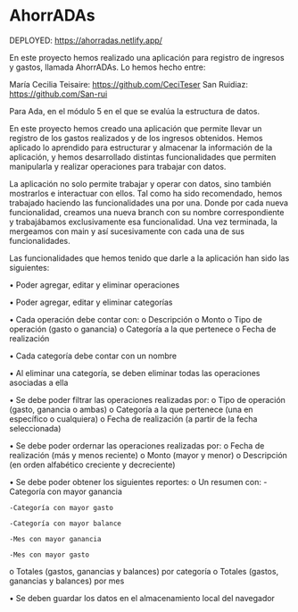 # AhorrADAs

DEPLOYED: https://ahorradas.netlify.app/



En este proyecto hemos realizado una aplicación para registro de ingresos y gastos, llamada AhorrADAs. Lo hemos hecho entre:

María Cecilia Teisaire: https://github.com/CeciTeser
San Ruidiaz: https://github.com/San-rui

Para Ada, en el módulo 5 en el que se evalúa la estructura de datos. 

En este proyecto hemos creado una aplicación que permite llevar un registro de los gastos realizados y de los ingresos obtenidos. Hemos aplicado lo aprendido para estructurar y almacenar la información de la aplicación, y hemos desarrollado distintas funcionalidades que permiten manipularla y realizar operaciones para trabajar con datos.

La aplicación no solo permite trabajar y operar con datos, sino también mostrarlos e interactuar con ellos. Tal como ha sido recomendado, hemos trabajado haciendo las funcionalidades una por una. Donde por cada nueva funcionalidad, creamos una nueva branch con su nombre correspondiente y trabajábamos exclusivamente esa funcionalidad. Una vez terminada, la mergeamos con main y así sucesivamente con cada una de sus funcionalidades. 

Las funcionalidades que hemos tenido que darle a la aplicación han sido las siguientes:

•	Poder agregar, editar y eliminar operaciones

•	Poder agregar, editar y eliminar categorías

•	Cada operación debe contar con:
  o	Descripción
  o	Monto
  o	Tipo de operación (gasto o ganancia)
  o	Categoría a la que pertenece
  o	Fecha de realización
  
•	Cada categoría debe contar con un nombre

•	Al eliminar una categoría, se deben eliminar todas las operaciones asociadas a ella

•	Se debe poder filtrar las operaciones realizadas por:
  o	Tipo de operación (gasto, ganancia o ambas)
  o	Categoría a la que pertenece (una en específico o cualquiera)
  o	Fecha de realización (a partir de la fecha seleccionada)
  
•	Se debe poder ordernar las operaciones realizadas por:
  o	Fecha de realización (más y menos reciente)
  o	Monto (mayor y menor)
  o	Descripción (en orden alfabético creciente y decreciente)
  
•	Se debe poder obtener los siguientes reportes:
  o	Un resumen con:
    -Categoría con mayor ganancia
    
    -Categoría con mayor gasto
    
    -Categoría con mayor balance
    
    -Mes con mayor ganancia
    
    -Mes con mayor gasto
    
  o	Totales (gastos, ganancias y balances) por categoría
  o	Totales (gastos, ganancias y balances) por mes
  
•	Se deben guardar los datos en el almacenamiento local del navegador


